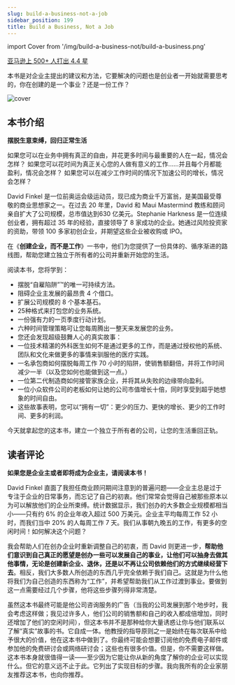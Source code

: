 ```yaml
---
slug: build-a-business-not-a-job
sidebar_position: 199
title: Build a Business, Not a Job
---
```


import Cover from '/img/build-a-business-not/build-a-business.png'

[亚马逊上 500+ 人打出 4.4 星](https://www.amazon.com/dp/B0733J5S65/ref=sspa_dk_detail_2)

本书是对企业主提出的建议和方法，它要解决的问题也是创业者一开始就需要思考的，你在创建的是一个事业？还是一份工作？

<img src={Cover} alt="cover" style={{width:300}} />

## 本书介绍

**摆脱生意束缚，回归正常生活**

如果您可以在业务中拥有真正的自由，并花更多时间与最重要的人在一起，情况会怎样？
如果您可以花时间为真正关心您的人做有意义的工作……并且每个月都能盈利，情况会怎样？
如果您可以在减少工作时间的情况下加速公司的增长，情况会怎样？

David Finkel 是一位前奥运会级运动员，现已成为商业千万富翁，是美国最受尊敬的商业思想家之一。在过去 20 年里，David 和 Maui Mastermind 教练和顾问亲自扩大了公司规模，总市值达到630 亿美元。Stephanie
Harkness 是一位连续创业者，拥有超过 35 年的经验，直接领导了 8 家成功的企业。她通过风险投资家的资助，带领 100 多家初创企业，并期望这些企业被收购或 IPO。

在《**创建企业，而不是工作**》一书中，他们为您提供了一份具体的、循序渐进的路线图，帮助您建立独立于所有者的公司并重新开始您的生活。

阅读本书，您将学到：

- 摆脱“自雇陷阱”™的唯一可持续方法。
- 阻碍企业主发展的最昂贵 4 个借口。
- 扩展公司规模的 8 个基本基石。
- 25种格式来打包您的业务系统。
- 一份强有力的一页季度行动计划。
- 六种时间管理策略可让您每周腾出一整天来发展您的业务。
- 您还会发现超级鼓舞人心的真实故事：
- 一位技术精湛的外科医生如何不是通过更多的工作，而是通过授权他的系统、团队和文化来做更多的事情来驯服他的医疗实践。
- 一名承包商如何摆脱每周工作 70 小时的陷阱，使销售额翻倍，并将工作时间减少一半（以及您如何也能做到这一点。）
- 一位第二代制造商如何接管家族企业，并将其从失败的边缘带向盈利。
- 一位小众软件公司的老板如何让她的公司市值增长十倍，同时享受到超乎她想象的时间自由。
- 这些故事表明，您可以“拥有一切”：更少的压力、更快的增长、更少的工作时间、更多的利润。

今天就拿起您的这本书，建立一个独立于所有者的公司，让您的生活重回正轨。

## 读者评论

**如果您是企业主或者即将成为企业主，请阅读本书！**

David Finkel 直面了我担任商业顾问期间注意到的普遍问题——企业主总是过于专注于企业的日常事务，而忘记了自己的初衷。他们常常会觉得自己被那些原本以为可以解放他们的企业所束缚。统计数据显示，我们创办的大多数企业规模都相当小——只有约 6% 的企业年收入超过 500 万美元。企业主平均每周工作 52 小时，而我们当中 20% 的人每周工作 7 天。我们从事朝九晚五的工作，有更多的空闲时间！如何解决这个问题？

我会帮助人们在创办企业时重新调整自己的初衷，而 David 则更进一步，**帮助他们意识到自己真正的愿望是创办一些可以发展自己的事业，让他们可以抽身去做其他事情，无论是创建新企业、退休，还是以不再让公司依赖他们的方式继续经营下去**。相反，我们大多数人所创造的东西几乎完全依赖于我们自己。这就是为什么他将我们为自己创造的东西称为“工作”，并希望帮助我们从工作过渡到事业。要做到这一点需要经过几个步骤，他将这些步骤列得非常清楚。

虽然这本书最终可能是他公司咨询服务的广告（当我的公司发展到那个地步时，我会考虑这样做；我见过许多人，他们公司的销售额和自己的收入都成倍增加，同时还增加了他们的空闲时间），但这本书并不是那种给你大量诱惑让你与他们联系以了解“真实”故事的书。它自成一体。他教授的指导原则之一是始终在每次联系中给予很大的价值，他在这本书中做到了。你最终可能会想要订阅他的免费电子邮件或参加他的免费研讨会或网络研讨会；这些也有很多价值。但是，你不需要这样做。这本书本身就很值得一读——至少因为它能让你从新的角度了解你的企业可以实现什么。但它的意义远不止于此。它列出了实现目标的步骤。我向我所有的企业家朋友推荐这本书，也向你推荐。



